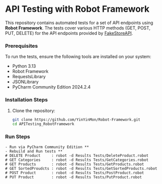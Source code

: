 # API Testing with Robot Framework

This repository contains automated tests for a set of API endpoints using **Robot Framework**. The tests cover various HTTP methods (GET, POST, PUT, DELETE) for the API endpoints provided by [FakeStoreAPI](https://fakestoreapi.com/).

### Prerequisites
To run the tests, ensure the following tools are installed on your system:
- Python 3.13
- Robot Framework
- RequestsLibrary
- JSONLibrary
- PyCharm Community Edition 2024.2.4

### Installation Steps
1. Clone the repository:
   ```bash
   git clone https://github.com/YinYinMon/Robot-Framework.git
   cd APITesting_RobotFramework
   
###  Run Steps 
	- Run via PyCharm Community Edition **
	- Rebuild and Run tests **
    # DELETE Product     : robot -d Results Tests/DeleteProduct.robot 
    # GET Categories     : robot -d Results Tests/GetCategories.robot
    # GET Products       : robot -d Results Tests/GetProducts.robot
    # GET SortedProudcts : robot -d Results Tests/GetSortedProducts.robot
    # POST Product       : robot -d Results Tests/PostProduct.robot
    # PUT Product        : robot -d Results Tests/PutProduct.robot
    
